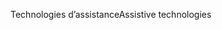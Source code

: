 <span data-ttu-id="d27a5-101">Technologies d’assistance</span><span class="sxs-lookup"><span data-stu-id="d27a5-101">Assistive technologies</span></span>